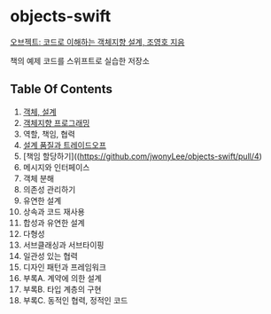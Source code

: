 # objects-swift
 
[오브젝트: 코드로 이해하는 객체지향 설계, 조영호 지음](https://wikibook.co.kr/object/)

책의 예제 코드를 스위프트로 실습한 저장소

## Table Of Contents

1. [객체, 설계](https://github.com/jwonyLee/objects-swift/pull/1)
2. [객체지향 프로그래밍](https://github.com/jwonyLee/objects-swift/pull/2)
3. 역할, 책임, 협력
4. [설계 품질과 트레이드오프](https://github.com/jwonyLee/objects-swift/pull/3)
5. [책임 할당하기]((https://github.com/jwonyLee/objects-swift/pull/4)
6. 메시지와 인터페이스
7. 객체 분해
8. 의존성 관리하기
9. 유연한 설계
10. 상속과 코드 재사용
11. 합성과 유연한 설계
12. 다형성
13. 서브클래싱과 서브타이핑
14. 일관성 있는 협력
15. 디자인 패턴과 프레임워크
16. 부록A. 계약에 의한 설계
17. 부록B. 타입 계층의 구현
18. 부록C. 동적인 협력, 정적인 코드

